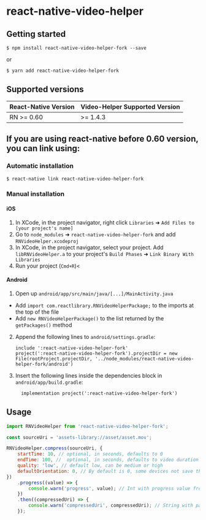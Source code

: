 # react-native-video-helper

## Getting started

`$ npm install react-native-video-helper-fork --save`

or

`$ yarn add react-native-video-helper-fork`

## Supported versions

| React-Native Version | Video-Helper Supported Version |
| -------------------- | ------------------------------ |
| RN >= 0.60           | >= 1.4.3                       |

## If you are using react-native before 0.60 version, you can link using:

### Automatic installation

`$ react-native link react-native-video-helper-fork`

### Manual installation

#### iOS

1. In XCode, in the project navigator, right click `Libraries` ➜ `Add Files to [your project's name]`
2. Go to `node_modules` ➜ `react-native-video-helper-fork` and add `RNVideoHelper.xcodeproj`
3. In XCode, in the project navigator, select your project. Add `libRNVideoHelper.a` to your project's `Build Phases` ➜ `Link Binary With Libraries`
4. Run your project (`Cmd+R`)<

#### Android

1. Open up `android/app/src/main/java/[...]/MainActivity.java`

-   Add `import com.reactlibrary.RNVideoHelperPackage;` to the imports at the top of the file
-   Add `new RNVideoHelperPackage()` to the list returned by the `getPackages()` method

2. Append the following lines to `android/settings.gradle`:
    ```
    include ':react-native-video-helper-fork'
    project(':react-native-video-helper-fork').projectDir = new File(rootProject.projectDir, '../node_modules/react-native-video-helper-fork/android')
    ```
3. Insert the following lines inside the dependencies block in `android/app/build.gradle`:
    ```
      implementation project(':react-native-video-helper-fork')
    ```

## Usage

```javascript
import RNVideoHelper from 'react-native-video-helper-fork';

const sourceUri = 'assets-library://asset/asset.mov';

RNVideoHelper.compress(sourceUri, {
    startTime: 10, // optional, in seconds, defaults to 0
    endTime: 100, //  optional, in seconds, defaults to video duration
    quality: 'low', // default low, can be medium or high
    defaultOrientation: 0, // By default is 0, some devices not save this property in metadata. Can be between 0 - 360
})
    .progress((value) => {
        console.warn('progress', value); // Int with progress value from 0 to 1
    })
    .then((compressedUri) => {
        console.warn('compressedUri', compressedUri); // String with path to temporary compressed video
    });
```
